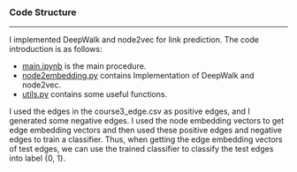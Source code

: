 ### Code Structure

***

I implemented DeepWalk and node2vec for link prediction. The code introduction is as follows:

* [main.ipynb](main.ipynb) is the main procedure.  
* [node2embedding.py](node2embedding.py) contains Implementation of DeepWalk and node2vec.
* [utils.py](utils.py) contains some useful functions.

I used the edges in the course3_edge.csv as positive edges, and I generated some negative edges. I used the node embedding vectors to get edge embedding vectors and then used these positive edges and negative edges to train a classifier. Thus, when getting the edge embedding vectors of test edges, we can use the trained classifier to classify the test edges into label {0, 1}.